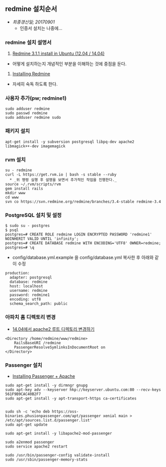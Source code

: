 ## redmine 설치순서

* _최종갱신일; 20170901_
  - 인증서 설치는 나중에... 


### redmine 설치 설명서

1. [Redmine 3.1.1 install in Ubuntu (12.04 / 14.04)](http://www.whatwant.com/510)
  - 어떻게 설치하는지 개념적인 부분을 이해하는 것에 중점을 둔다.
1. [Installing Redmine](http://www.redmine.org/projects/redmine/wiki/RedmineInstall)
  - 자세히 숙독 하도록 한다.


### 사용자 추가(pw; redmine1)

```
sudo adduser redmine
sudo passwd redmine
sudo adduser redmine sudo
```


### 패키지 설치

`apt-get install -y subversion postgresql libpq-dev apache2 libmagick++-dev imagemagick`


### rvm 설치

```
su - redmine
curl -L https://get.rvm.io | bash -s stable --ruby
  * _위 명령 실행 후 설명을 보면서 추가적인 작업을 진행한다._
source ~/.rvm/scripts/rvm 
gem install rails
mkdir www
cd www
svn co https://svn.redmine.org/redmine/branches/3.4-stable redmine-3.4
```


### PostgreSQL 설치 및 설정

```
$ sudo su - postgres
$ psql
postgres=# CREATE ROLE redmine LOGIN ENCRYPTED PASSWORD 'redmine1' NOINHERIT VALID UNTIL 'infinity';
postgres=# CREATE DATABASE redmine WITH ENCODING='UTF8' OWNER=redmine;
postgres=# \q
```

* config/database.yml.example 을 config/database.yml 복사한 후 아래와 같이 수정
```
production:
  adapter: postgresql
  database: redmine
  host: localhost
  username: redmine
  password: redmine1
  encoding: utf8
  schema_search_path: public
```


### 아파치 홈 디렉토리 변경

* [14.04에서 apache2 루트 디렉토리 변경하기](http://zzaps.tistory.com/242)
```
<Directory /home/redmine/www/redmine>
    RailsBaseURI /redmine
    PassengerResolveSymlinksInDocumentRoot on
</Directory>
```


### Passenger 설치

* [Installing Passenger + Apache](https://www.phusionpassenger.com/library/install/apache/install/oss/xenial/)
```
sudo apt-get install -y dirmngr gnupg
sudo apt-key adv --keyserver hkp://keyserver.ubuntu.com:80 --recv-keys 561F9B9CAC40B2F7
sudo apt-get install -y apt-transport-https ca-certificates


sudo sh -c 'echo deb https://oss-binaries.phusionpassenger.com/apt/passenger xenial main > /etc/apt/sources.list.d/passenger.list'
sudo apt-get update

sudo apt-get install -y libapache2-mod-passenger

sudo a2enmod passenger
sudo service apache2 restart

sudo /usr/bin/passenger-config validate-install
sudo /usr/sbin/passenger-memory-stats
```

